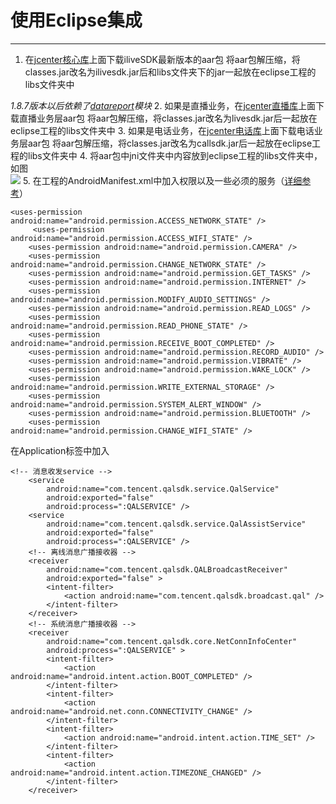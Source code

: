 # 使用Eclipse集成

------

 1. 在[jcenter核心库](https://bintray.com/ilive/maven/ilivesdk)上面下载iliveSDK最新版本的aar包
 将aar包解压缩，将classes.jar改名为ilivesdk.jar后和libs文件夹下的jar一起放在eclipse工程的libs文件夹中
 
 *1.8.7版本以后依赖了[datareport](https://bintray.com/ilive/maven/datareport)模块*
 2. 如果是直播业务，在[jcenter直播库](https://bintray.com/ilive/maven/livesdk)上面下载直播业务层aar包 
  将aar包解压缩，将classes.jar改名为livesdk.jar后一起放在eclipse工程的libs文件夹中
 3. 如果是电话业务，在[jcenter电话库](https://bintray.com/ilive/maven/callsdk)上面下载电话业务层aar包 
  将aar包解压缩，将classes.jar改名为callsdk.jar后一起放在eclipse工程的libs文件夹中
 4. 将aar包中jni文件夹中内容放到eclipse工程的libs文件夹中，如图  <br />  ![](http://i.imgur.com/hufucC2.png)
 5. 在工程的AndroidManifest.xml中加入权限以及一些必须的服务（[详细参考](https://www.qcloud.com/doc/product/269/%E6%A6%82%E8%BF%B0%EF%BC%88Android%20SDK%EF%BC%89#1.3-.E5.88.9B.E5.BB.BA.E5.BA.94.E7.94.A8)）

```
<uses-permission android:name="android.permission.ACCESS_NETWORK_STATE" />
     <uses-permission android:name="android.permission.ACCESS_WIFI_STATE" />
    <uses-permission android:name="android.permission.CAMERA" />
    <uses-permission android:name="android.permission.CHANGE_NETWORK_STATE" />
    <uses-permission android:name="android.permission.GET_TASKS" />
    <uses-permission android:name="android.permission.INTERNET" />
    <uses-permission android:name="android.permission.MODIFY_AUDIO_SETTINGS" />
    <uses-permission android:name="android.permission.READ_LOGS" />
    <uses-permission android:name="android.permission.READ_PHONE_STATE" />
    <uses-permission android:name="android.permission.RECEIVE_BOOT_COMPLETED" />
    <uses-permission android:name="android.permission.RECORD_AUDIO" />
    <uses-permission android:name="android.permission.VIBRATE" />
    <uses-permission android:name="android.permission.WAKE_LOCK" />
    <uses-permission android:name="android.permission.WRITE_EXTERNAL_STORAGE" />
    <uses-permission android:name="android.permission.SYSTEM_ALERT_WINDOW" />
    <uses-permission android:name="android.permission.BLUETOOTH" />
    <uses-permission android:name="android.permission.CHANGE_WIFI_STATE" />
```

在Application标签中加入

    <!-- 消息收发service -->
        <service
            android:name="com.tencent.qalsdk.service.QalService"
            android:exported="false"
            android:process=":QALSERVICE" />
        <service
            android:name="com.tencent.qalsdk.service.QalAssistService"
            android:exported="false"
            android:process=":QALSERVICE" />
        <!-- 离线消息广播接收器 -->
        <receiver
            android:name="com.tencent.qalsdk.QALBroadcastReceiver"
            android:exported="false" >
            <intent-filter>
                <action android:name="com.tencent.qalsdk.broadcast.qal" />
            </intent-filter>
        </receiver>
        <!-- 系统消息广播接收器 -->
        <receiver
            android:name="com.tencent.qalsdk.core.NetConnInfoCenter"
            android:process=":QALSERVICE" >
            <intent-filter>
                <action android:name="android.intent.action.BOOT_COMPLETED" />
            </intent-filter>
            <intent-filter>
                <action android:name="android.net.conn.CONNECTIVITY_CHANGE" />
            </intent-filter>
            <intent-filter>
                <action android:name="android.intent.action.TIME_SET" />
            </intent-filter>
            <intent-filter>
                <action android:name="android.intent.action.TIMEZONE_CHANGED" />
            </intent-filter>
        </receiver>




